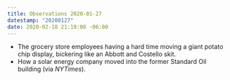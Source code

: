 ```yaml
---
title: Observations 2020-01-27
datestamp: "20200127"
date: 2020-02-18 21:19:00 -06:00
---
```


- The grocery store employees having a hard time moving a giant potato chip display, bickering like an Abbott and Costello skit.
- How a solar energy company moved into the former Standard Oil building (via *NYTimes*).
